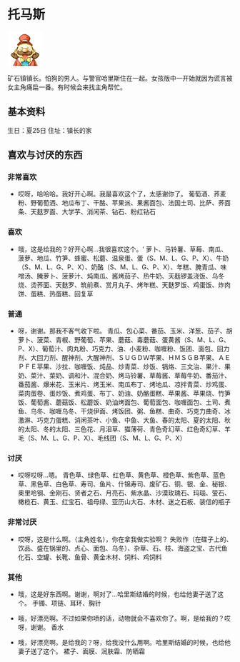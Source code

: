 # 托马斯

![托马斯](托马斯.png)

矿石镇镇长。怕狗的男人。与警官哈里斯住在一起。女孩版中一开始就因为谎言被女主角痛扁一番。有时候会来找主角帮忙。

## 基本资料

生日：夏25日
住址：镇长的家

## 喜欢与讨厌的东西

### 非常喜欢

- 哎呀，哈哈哈。我好开心啊。我最喜欢这个了，太感谢你了。
葡萄酒、荞麦粉、野葡萄酒、地瓜布丁、干酪、苹果派、果酱面包、法国土司、比萨、荞面条、天麸罗面、大学芋、消闲茶、钻石、粉红钻石

### 喜欢

- 哦，这是给我的？好开心啊…我很喜欢这个。'
萝卜、马铃薯、草莓、南瓜、菠萝、地瓜、竹笋、蜂蜜、松蘑、温泉蛋、蛋（S、M、L、G、P、X）、牛奶（S、M、L、G、P、X）、奶酪（S、M、L、G、P、X）、年糕、腌青瓜、味噌汤、腌萝卜、菠萝汁、炖南瓜、酱烤茄子、热牛奶、天麸锣盖浇饭、乌冬烧、烫荞面、天麸罗、筑前煮、赏月丸子、烤年糕、天麸罗饭、鸡蛋饭、炸肉饼、蛋糕、热蛋糕、回复草

### 普通

- 呀，谢谢。那我不客气收下啦。
青瓜、包心菜、番茄、玉米、洋葱、茄子、胡萝卜、菠菜、青椒、野葡萄、苹果、蘑菇、毒蘑菇、蛋黄酱（S、M、L、G、P、X）、葡萄汁、肉丸粉、巧克力、油、小麦粉、咖喱粉、饭团、面包、回力剂、大回力剂、醒神剂、大醒神剂、ＳＵＧＤＷ苹果、ＨＭＳＧＢ苹果、ＡＥＰＦＥ苹果、沙拉、咖喱饭、炖品、炒青菜、炒饭、锅烙、三文治、果汁、果奶、菜汁、菜奶、调和汁、混合奶、烤马铃薯、草莓酱、草莓牛奶、番茄汁、番茄酱、爆米花、玉米片、烤玉米、南瓜布丁、烤地瓜、凉拌青菜、炒鸡蛋、菜肉蛋卷、蛋炒饭、煮鸡蛋、布丁、奶油、奶酪蛋糕、苹果酱、苹果烧、竹笋饭、葡萄酱、蘑菇饭、松蘑饭、奶油烤面包、葡萄面包、咖喱面包、土司、煮鱼、乌冬、咖喱乌冬、干烧伊面、烤饭团、粥、鱼糕、曲奇、巧克力曲奇、冰激淋、巧克力蛋糕、消闲茶叶、小鱼、中鱼、大鱼、春的太阳、夏的太阳、秋的太阳、冬的太阳、三色花、月泪草、猫薄荷、青色奇幻草、红色奇幻草、羊毛（S、M、L、G、P、X）、毛线团（S、M、L、G、P、X）

### 讨厌

- 哎呀哎呀…嗯。
青色草、绿色草、红色草、黄色草、橙色草、紫色草、蓝色草、黑色草、白色草、寿司、鱼片、什锦寿司、废矿石、铜、银、金、秘银、奥里哈钢、金刚石、贤者之石、月亮石、紫水晶、沙漠玫瑰石、玛瑙、萤石、橄榄石、黄玉、红宝石、祖母绿、亚历山大石、木材、迷之石板、装信的瓶子

### 非常讨厌

- 哎呀，这是什么啊。（主角姓名），你在拿我做实验啊？
失败作（在碟子上的、饮品、盛在锅里的、点心、面包、乌冬）、杂草、石、枝、海盗之宝、古代鱼化石、空罐、长靴、鱼骨、黄金木材、饲料、鸡饲料

### 其他

- 哦，这是好东西啊。谢谢，啊对了…哈里斯结婚的时候，也给他妻子送了这个。
手镯、项链、耳环、胸针

- 哦，好漂亮啊。不过如果你喷的话，动物就会不喜欢你了。啊，是给我的？哎呀，谢谢。
香水

- 哦，好漂亮啊。是给我的？呀，给我没什么用啊。哈里斯结婚的时候，也给他妻子送了这个。
裙子、面膜、润肤霜、防晒霜
